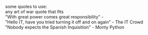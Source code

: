 some quotes to use:  
any art of war quote that fits  
"With great power comes great responsibility" -   
"Hello IT, have you tried turning it off and on again" - The IT Crowd  
"Nobody expects the Spanish Inquisition" - Monty Python  
